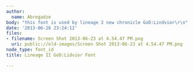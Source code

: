 ```yaml
---
author:
  name: Abregadze
body: "this font is used by lineage 2 new chronicle GoD:Lindvior\r\n"
date: '2013-06-26 23:24:12'
files:
- filename: Screen Shot 2013-06-23 at 4.54.47 PM.png
  uri: public://old-images/Screen Shot 2013-06-23 at 4.54.47 PM.png
node_type: font_id
title: Lineage II GoD:Lidvior Font

---
```

